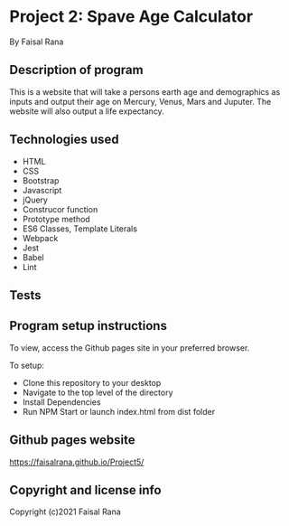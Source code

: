 # Project 2: Spave Age Calculator

By Faisal Rana

## Description of program
This is a website that will take a persons earth age and demographics as inputs and output their age on Mercury, Venus, Mars and Juputer.  The website will also output a life expectancy.

## Technologies used
- HTML
- CSS
- Bootstrap
- Javascript
- jQuery
- Construcor function
- Prototype method
- ES6 Classes, Template Literals 
- Webpack 
- Jest
- Babel
- Lint

## Tests

## Program setup instructions
To view, access the Github pages site in your preferred browser. 

To setup:
- Clone this repository to your desktop
- Navigate to the top level of the directory
- Install Dependencies
- Run NPM Start or launch index.html from dist folder

## Github pages website
https://faisalrana.github.io/Project5/

## Copyright and license info

Copyright (c)2021 Faisal Rana

 
